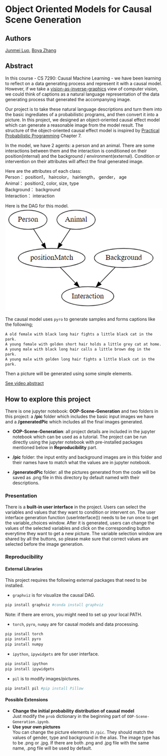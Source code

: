 # Object Oriented Models for Causal Scene Generation

## Authors

[Junmei Luo](https://www.linkedin.com/in/junmei-luo/), [Boya Zhang
](https://www.linkedin.com/in/boya-bella-zhang/)

## Abstract

In this course - CS 7290: Causal Machine Learning - we have been learning to reflect on a data generating process and represent it with a causal model. However, if we take a [vision-as-inverse-graphics](https://ps.is.tuebingen.mpg.de/research_fields/inverse-graphics) view of computer vision, we could think of captions as a natural language representation of the data generating process that generated the accompanying image.

Our project is to take these natural language descriptions and turn them into the basic ingrediates of a probabilistic programs, and then convert it into a picture. In this project, we designed an object-oriented causal effect model which can generate a reasonable image from the model result. The structure of the object-oriented causal effect model is inspired by [Practical Probabilistic Programming](https://dl.acm.org/doi/book/10.5555/3033232) Chapter 7.

In the model, we have 2 agents: a person and an animal. There are some interactions between them and the interaction is conditioned on their position(internal) and the background / environment(external). Condition or intervention on their attributes will affect the final generated image.

Here are the attributes of each class: <br>
Person： position1， haircolor， hairlength， gender， age <br>
Animal： position2, color, size, type <br>
Background： background <br>
Interaction： interaction

Here is the DAG for this model.
![dag](dag.png)

The causal model uses `pyro` to generate samples and forms captions like the following;

    A old female with black long hair fights a little black cat in the park.
    A young female with golden short hair holds a little grey cat at home.
    A young male with black long hair calls a little brown dog in the park.
    A young male with golden long hair fights a little black cat in the park.

Then a picture will be generated using some simple elements.

[See video abstract](https://www.youtube.com/watch?v=o3GfnEjTdIQ)

## How to explore this project

There is one jupyter notebook: **OOP-Scene-Generation** and two folders in this project: a **/pic** folder which includes the basic input images we have and a **/generatedPic** which includes all the final images generated.

* **OOP-Scene-Generation**: all project details are included in the jupyter notebook which can be used as a tutorial. The project can be run directly using the jupyter notebook with pre-installed packages mentioned below in **Reproducibility** part.

* **/pic** folder: the input entity and background images are in this folder and their names have to match what the values are in jupyter notebook.

* **/generatedPic** folder: all the pictures generated from the code will be saved as .png file in this directory by default named with their descriptions. 

### Presentation

There is a **built-in user interface** in the project. Users can select the variables and values that they want to condition or intervent on. The user interface generation function (userInterface()) needs to be run once to get the variable_choices window. After it is generated, users can change the values of the selected variables and click on the corresponding button everytime they want to get a new picture. The variable selection window are shared by all the buttons, so please make sure that correct values are selected before the image generation.


### Reproducibility
#### External Libraries
This project requires the following external packages that need to be installed.

* `graphviz` is for visualize the causal DAG.
```python
pip install graphviz #conda install graphviz
```
Note: if there are errors, you might need to set up your local PATH.


* `torch`, `pyro`, `numpy` are for causal models and data processing.
```python
pip install torch
pip install pyro
pip install numpy
```

* `ipython`, `ipywidgets` are for user interface.
```python
pip install ipython
pip install ipywidgets
```

* `pil` is to modify images/pictures.
```python
pip install pil #pip install Pillow
```

#### Possible Extensions
- **Change the initial probability distribution of causal model**<br>
Just modify the `prob` dictionary in the beginning part of `OOP-Scene-Generation.ipynb`.
- **Use your own pictures**<br>
You can change the picture elements in `/pic`. They should match the values of gender, type and background in the alias. The image type has to be .png or .jpg. If there are both .png and .jpg file with the same name, .png file will be used by default.
